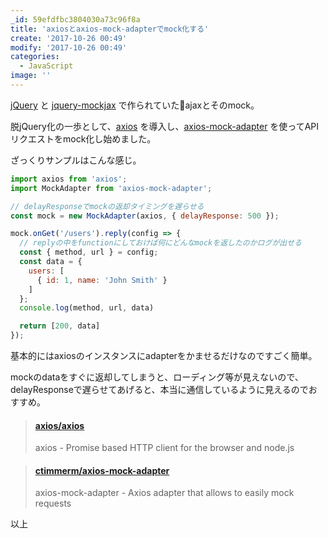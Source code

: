 ```yaml
---
_id: 59efdfbc3804030a73c96f8a
title: 'axiosとaxios-mock-adapterでmock化する'
create: '2017-10-26 00:49'
modify: '2017-10-26 00:49'
categories:
  - JavaScript
image: ''
---
```


[jQuery](https://github.com/jquery/jquery) と [jquery-mockjax](https://github.com/jakerella/jquery-mockjax) で作られていたajaxとそのmock。

脱jQuery化の一歩として、[axios](https://github.com/axios/axios) を導入し、[axios-mock-adapter](https://github.com/ctimmerm/axios-mock-adapter) を使ってAPIリクエストをmock化し始めました。

<!-- more -->

ざっくりサンプルはこんな感じ。

```js
import axios from 'axios';
import MockAdapter from 'axios-mock-adapter';

// delayResponseでmockの返却タイミングを遅らせる
const mock = new MockAdapter(axios, { delayResponse: 500 });

mock.onGet('/users').reply(config => {
  // replyの中をfunctionにしておけば何にどんなmockを返したのかログが出せる
  const { method, url } = config;
  const data = {
    users: [
      { id: 1, name: 'John Smith' }
    ]
  };
  console.log(method, url, data)

  return [200, data]
});
```

基本的にはaxiosのインスタンスにadapterをかませるだけなのですごく簡単。

mockのdataをすぐに返却してしまうと、ローディング等が見えないので、delayResponseで遅らせてあげると、本当に通信しているように見えるのでおすすめ。

<blockquote class="embedly-card" data-card-key="efc9713d77434ae8b88ef22dda0a91e8" data-card-controls="0" data-card-width="500" data-card-type="article" data-card-align="left"><h4><a href="https://github.com/axios/axios">axios/axios</a></h4><p>axios - Promise based HTTP client for the browser and node.js</p></blockquote>
<script async src="//cdn.embedly.com/widgets/platform.js" charset="UTF-8"></script>

<blockquote class="embedly-card" data-card-key="efc9713d77434ae8b88ef22dda0a91e8" data-card-controls="0" data-card-width="500" data-card-type="article" data-card-align="left"><h4><a href="https://github.com/ctimmerm/axios-mock-adapter">ctimmerm/axios-mock-adapter</a></h4><p>axios-mock-adapter - Axios adapter that allows to easily mock requests</p></blockquote>
<script async src="//cdn.embedly.com/widgets/platform.js" charset="UTF-8"></script>

以上
